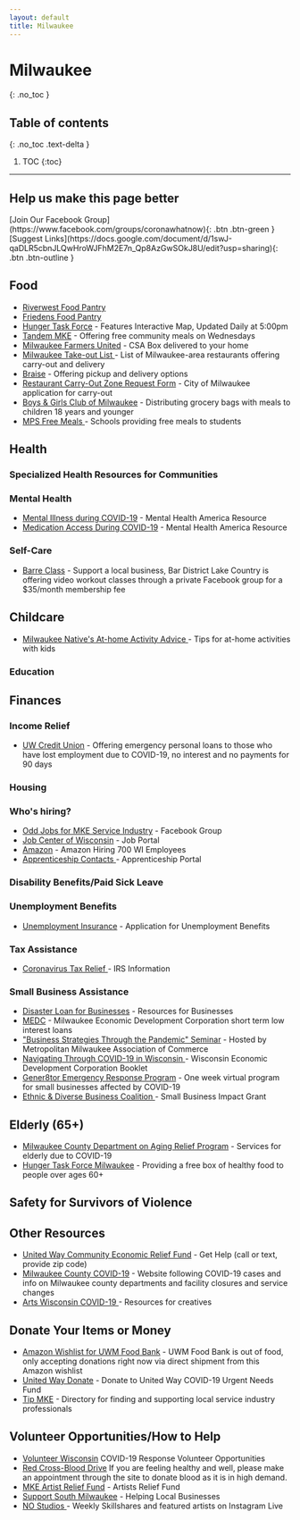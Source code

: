 ```yaml
---
layout: default
title: Milwaukee
---
```


# Milwaukee
{: .no_toc }

## Table of contents
{: .no_toc .text-delta }

1. TOC
{:toc}

---

## Help us make this page better
<span class="fs-5">
[Join Our Facebook Group](https://www.facebook.com/groups/coronawhatnow){: .btn .btn-green } [Suggest Links](https://docs.google.com/document/d/1swJ-qaDLR5cbnJLQwHroWJFhM2E7n_Qp8AzGwSOkJ8U/edit?usp=sharing){: .btn .btn-outline }
</span>

## Food



*   [Riverwest Food Pantry](https://www.riverwestfoodpantry.org/#covid19)
*   [Friedens Food Pantry](https://friedenspantry.org/our-services/)
*   [Hunger Task Force](https://www.hungertaskforce.org/what-we-do/emergency-response-plan-covid-19/) - Features Interactive Map, Updated Daily at 5:00pm
*   [Tandem MKE](https://tandemmke.com/) - Offering free community meals on Wednesdays
*   [Milwaukee Farmers United](https://www.milwaukeefarmersunited.com/) - CSA Box delivered to your home
*   [Milwaukee Take-out List ](https://www.tmj4.com/news/coronavirus/heres-how-you-can-get-your-favorite-food-during-the-coronavirus-outbreak) - List of Milwaukee-area restaurants offering carry-out and delivery 
*   [Braise](http://www.braiselocalfood.com/?fbclid=IwAR0ufsU7x2fhpo2mf8j8dX8lGpnbejQcFoc8vbZaJIhLDDLNSnB4dbJrdkY) - Offering pickup and delivery options
*   [Restaurant Carry-Out Zone Request Form](https://city.milwaukee.gov/SpecialEvents/Carry-OutParkingZone#.Xnujci2ZPEY) - City of Milwaukee application for carry-out  
*   [Boys & Girls Club of Milwaukee](https://www.bgcmilwaukee.org/meal-continuation-program/) - Distributing grocery bags with meals to children 18 years and younger
*   [MPS Free Meals ](https://mps.milwaukee.k12.wi.us/en/District/About-MPS/District-News/Covid-19-Updates/03-13-20-MPS-to-Provide-Free-Meals-to-Students.htm) - Schools providing free meals to students 


## Health


### Specialized Health Resources for Communities


### Mental Health



*   [Mental Illness during COVID-19](https://mhanational.org/living-mental-illness-during-covid-19-outbreak-preparing-your-wellness) - Mental Health America Resource
*   [Medication Access During COVID-19](https://mhanational.org/medication-access-during-covid-19) - Mental Health America Resource 


### Self-Care



*   [Barre Class](https://www.facebook.com/groups/319419215702823/?source_id=2325935611011038) - Support a local business, Bar District Lake Country is offering video workout classes through a private Facebook group for a $35/month membership fee 


## Childcare



*   [Milwaukee Native's At-home Activity Advice ](https://www.cbs58.com/news/local-expert-compiles-easy-and-fun-activities-to-do-with-kids-during-covid-19-outbreak) - Tips for at-home activities with kids 


### Education


## Finances


### Income Relief



*   [UW Credit Union](https://www.uwcu.org/campaigns/covid-19/emergency-personal-loans-faqs/) - Offering emergency personal loans to those who have lost employment due to COVID-19, no interest and no payments for 90 days


### Housing


### Who's hiring?



*   [Odd Jobs for MKE Service Industry](https://www.facebook.com/groups/547032259270837/?fref=nf) - Facebook Group
*   [Job Center of Wisconsin](https://jobcenterofwisconsin.com) - Job Portal
*   [Amazon](https://www.wisn.com/article/amazon-hiring-700-jobs-in-wisconsin/31786814#) - Amazon Hiring 700 WI Employees
*   [Apprenticeship Contacts ](https://dwd.wisconsin.gov/apprenticeship/contacts.htm) - Apprenticeship Portal 


### Disability Benefits/Paid Sick Leave


### Unemployment Benefits



*   [Unemployment Insurance](https://dwd.wisconsin.gov/ui/) - Application for Unemployment Benefits


### Tax Assistance



*   [Coronavirus Tax Relief ](https://www.irs.gov/coronavirus)- IRS Information  


### Small Business Assistance



*   [Disaster Loan for Businesses](https://disasterloan.sba.gov/ela/) - Resources for Businesses 
*   [MEDC](https://www.medconline.com) - Milwaukee Economic Development Corporation short term low interest loans
*   ["Business Strategies Through the Pandemic" Seminar](https://register.gotowebinar.com/register/5051604324925335563) - Hosted by Metropolitan Milwaukee Association of Commerce  
*   [Navigating Through COVID-19 in Wisconsin ](https://city.milwaukee.gov/ImageLibrary/Groups/cityDCD/business/images/WEDC_ResourcesforCOVID-19.pdf)- Wisconsin Economic Development Corporation Booklet 
*   [Gener8tor Emergency Response Program](https://www.gener8tor.com/emergency-response-program) - One week virtual program for small businesses affected by COVID-19 
*   [Ethnic & Diverse Business Coalition ](https://www.edbcwisconsin.org/covid19) - Small Business Impact Grant 


## Elderly (65+)



*   [Milwaukee County Department on Aging Relief Program](https://county.milwaukee.gov/files/county/department-on-aging/PDF/MCDACOVID19Updates031920.pdf) - Services for elderly due to COVID-19 
*   [Hunger Task Force Milwaukee](https://www.hungertaskforce.org/what-we-do/get-help-now-covid-19/) - Providing a free box of healthy food to people over ages 60+ 


## Safety for Survivors of Violence


## Other Resources



*   [United Way Community Economic Relief Fund](https://www.unitedwaygmwc.org/Get-Help) - Get Help (call or text, provide zip code)
*   [Milwaukee County COVID-19](https://county.milwaukee.gov/EN/COVID-19) - Website following COVID-19 cases and info on Milwaukee county departments and facility closures and service changes
*   [Arts Wisconsin COVID-19 ](https://www.artswisconsin.org/covid19info/) - Resources for creatives 


## Donate Your Items or Money



*   [Amazon Wishlist for UWM Food Bank](https://www.amazon.com/hz/wishlist/ls/3HUKIK4011Y6E?ref_=wl_share&fbclid=IwAR3-O-OGKgn4N6CvX0AJlqAF9rF1molLhK8gQpZ7MJQ2otidtwt3qgIl5CM) - UWM Food Bank is out of food, only accepting donations right now via direct shipment from this Amazon wishlist
*   [United Way Donate](https://www.unitedwaygmwc.org/Donate/COVID-19-Urgent-Needs-Fund) - Donate to United Way COVID-19 Urgent Needs Fund
*   [Tip MKE](https://www.tipmke.com/) - Directory for finding and supporting local service industry professionals


## Volunteer Opportunities/How to Help



*   [Volunteer Wisconsin](http://volunteerwisconsin.galaxydigital.com/need/?s=1&need_init_id=2976)  COVID-19 Response Volunteer Opportunities 
*   [Red Cross-Blood Drive](http://www.redcrossblood.org) If you are feeling healthy and well, please make an appointment through the site to donate blood as it is in high demand.   
*   [MKE Artist Relief Fund](https://imaginemke.org/mke-artist-relief-fund/donate.php) - Artists Relief Fund
*   [Support South Milwaukee](https://www.53172.org/support/) - Helping Local Businesses 
*   [NO Studios ](https://www.nostudios.com/community-wins) - Weekly Skillshares and featured artists on Instagram Live 
